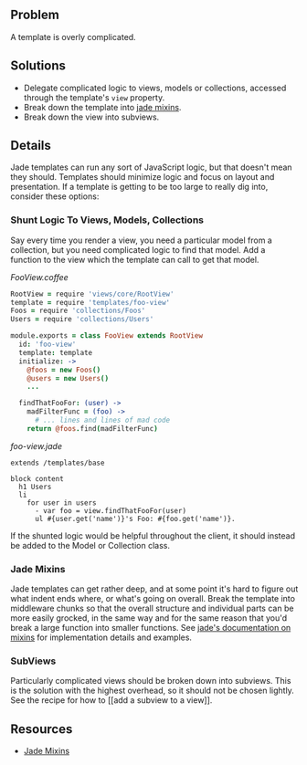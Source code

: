 ## Problem

A template is overly complicated.

## Solutions

* Delegate complicated logic to views, models or collections, accessed through the template's `view` property.
* Break down the template into [jade mixins](http://jade-lang.com/reference/mixins/).
* Break down the view into subviews.

## Details

Jade templates can run any sort of JavaScript logic, but that doesn't mean they should. Templates should minimize logic and focus on layout and presentation. If a template is getting to be too large to really dig into, consider these options:

### Shunt Logic To Views, Models, Collections

Say every time you render a view, you need a particular model from a collection, but you need complicated logic to find that model. Add a function to the view which the template can call to get that model.

*FooView.coffee*

  ```coffeescript
  RootView = require 'views/core/RootView'
  template = require 'templates/foo-view'
  Foos = require 'collections/Foos'
  Users = require 'collections/Users'
  
  module.exports = class FooView extends RootView
    id: 'foo-view'
    template: template
    initialize: ->
      @foos = new Foos()
      @users = new Users()
      ...

    findThatFooFor: (user) ->
      madFilterFunc = (foo) ->
        # ... lines and lines of mad code
      return @foos.find(madFilterFunc)
  ```

*foo-view.jade*

  ```jade
  extends /templates/base

  block content
    h1 Users
    li
      for user in users
        - var foo = view.findThatFooFor(user)
        ul #{user.get('name')}'s Foo: #{foo.get('name')}.
  ```

If the shunted logic would be helpful throughout the client, it should instead be added to the Model or Collection class.

### Jade Mixins

Jade templates can get rather deep, and at some point it's hard to figure out what indent ends where, or what's going on overall. Break the template into middleware chunks so that the overall structure and individual parts can be more easily grocked, in the same way and for the same reason that you'd break a large function into smaller functions. See [jade's documentation on mixins](http://jade-lang.com/reference/mixins/) for implementation details and examples.

### SubViews

Particularly complicated views should be broken down into subviews. This is the solution with the highest overhead, so it should not be chosen lightly. See the recipe for how to [[add a subview to a view]].

## Resources

* [Jade Mixins](http://jade-lang.com/reference/mixins/)